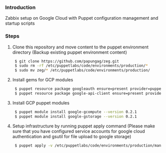 ### Introduction
Zabbix setup on Google Cloud with Puppet configuration management and startup scripts

### Steps
1. Clone this repository and move content to the puppet environment directory (Backup existing puppet environment content)
   ```bash
    $ git clone https://github.com/papungag/zeg.git
    $ sudo rm -rf /etc/puppetlabs/code/environments/production/*
    $ sudo mv zeg/* /etc/puppetlabs/code/environments/production/
   ```
2. Install gems for GCP modules
   ```bash
    $ puppet resource package googleauth ensure=present provider=puppet_gem
    $ puppet resource package google-api-client ensure=present provider=puppet_gem
   ```
3. Install GCP puppet modules
   ```bash
    $ puppet module install google-gcompute --version 0.2.1
    $ puppet module install google-gstorage --version 0.2.1
   ```
4. Setup infrastructure by running puppet apply command (Please make sure that you have configured service accounts for google cloud authentication and gsutil for file upload to google storage)
   ```bash
    $ puppet apply -v /etc/puppetlabs/code/environments/production/manifests/instances.pp
   ```